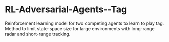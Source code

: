 # RL-Adversarial-Agents--Tag
Reinforcement learning model for two competing agents to learn to play tag. Method to limit state-space size for large environments with long-range radar and short-range tracking.
